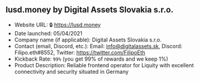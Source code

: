 ## lusd.money by Digital Assets Slovakia s.r.o.
- Website URL: 🔒 https://lusd.money
- Date launched: 05/04/2021
- Company name (if applicable): Digital Assets Slovakia s.r.o.
- Contact (email, Discord, etc.): Email: info@digitalassets.sk, Discord: Filipo.eth#8552, Twitter: https://twitter.com/FilipoEth
- Kickback Rate: `99%` (you get 99% of rewards and we keep 1%)
- Product Description: Reliable frontend operator for Liquity with excellent connectivity and security situated in Germany
